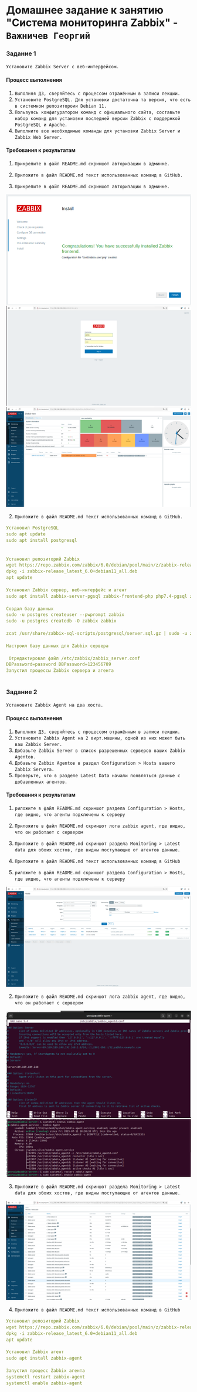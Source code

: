 # Домашнее задание к занятию "Система мониторинга Zabbix" - `Важничев Георгий`


### Задание 1

`Установите Zabbix Server с веб-интерфейсом.`

#### Процесс выполнения

1. `Выполняя ДЗ, сверяйтесь с процессом отражённым в записи лекции.`
2. `Установите PostgreSQL. Для установки достаточна та версия, что есть в системном репозитороии Debian 11.`
3. `Пользуясь конфигуратором команд с официального сайта, составьте набор команд для установки последней версии Zabbix с поддержкой PostgreSQL и Apache.`
4. `Выполните все необходимые команды для установки Zabbix Server и Zabbix Web Server.`

#### Требования к результатам

1. `Прикрепите в файл README.md скриншот авторизации в админке.`
2. `Приложите в файл README.md текст использованных команд в GitHub.`

1. `Прикрепите в файл README.md скриншот авторизации в админке.`

![png](https://github.com/vajnichev/9-02-hw/blob/main/img/9.0.1.png)
![png](https://github.com/vajnichev/9-02-hw/blob/main/img/9.0.2.png)
![png](https://github.com/vajnichev/9-02-hw/blob/main/img/9.0.3.png)


2. `Приложите в файл README.md текст использованных команд в GitHub.`

```yaml
Установил PostgreSQL
sudo apt update 
sudo apt install postgresql


Установил репозиторий Zabbix
wget https://repo.zabbix.com/zabbix/6.0/debian/pool/main/z/zabbix-release/zabbix-release_latest_6.0+debian11_all.deb
dpkg -i zabbix-release_latest_6.0+debian11_all.deb
apt update
 
Установил Zabbix сервер, веб-интерфейс и агент 
sudo apt install zabbix-server-pgsql zabbix-frontend-php php7.4-pgsql zabbix-apache-conf zabbix-sql-scripts zabbix-agent

Создал базу данных
sudo -u postgres createuser --pwprompt zabbix
sudo -u postgres createdb -O zabbix zabbix  

zcat /usr/share/zabbix-sql-scripts/postgresql/server.sql.gz | sudo -u zabbix psql zabbix 

Настроил базу данных для Zabbix сервера

 Отредактировал файл /etc/zabbix/zabbix_server.conf
DBPassword=password DBPassword=123456789
Запустил процессы Zabbix сервера и агента
   
```

### Задание 2

 `Установите Zabbix Agent на два хоста.`

#### Процесс выполнения

1. `Выполняя ДЗ, сверяйтесь с процессом отражённым в записи лекции.`
2. `Установите Zabbix Agent на 2 вирт.машины, одной из них может быть ваш Zabbix Server.`
3. `Добавьте Zabbix Server в список разрешенных серверов ваших Zabbix Agentов.`
4. `Добавьте Zabbix Agentов в раздел Configuration > Hosts вашего Zabbix Servera.`
5. `Проверьте, что в разделе Latest Data начали появляться данные с добавленных агентов.`

#### Требования к результатам

1. `риложите в файл README.md скриншот раздела Configuration > Hosts, где видно, что агенты подключены к серверу`
2. `Приложите в файл README.md скриншот лога zabbix agent, где видно, что он работает с сервером`
3. `Приложите в файл README.md скриншот раздела Monitoring > Latest data для обоих хостов, где видны поступающие от агентов данные.`
4. `Приложите в файл README.md текст использованных команд в GitHub`


1. `риложите в файл README.md скриншот раздела Configuration > Hosts, где видно, что агенты подключены к серверу`

![png](https://github.com/vajnichev/9-02-hw/blob/main/img/9.0.4.png)


2. `Приложите в файл README.md скриншот лога zabbix agent, где видно, что он работает с сервером`

![png](https://github.com/vajnichev/9-02-hw/blob/main/img/9.0.5.png)
![png](https://github.com/vajnichev/9-02-hw/blob/main/img/9.0.6.png)


3. `Приложите в файл README.md скриншот раздела Monitoring > Latest data для обоих хостов, где видны поступающие от агентов данные.`

![png](https://github.com/vajnichev/9-02-hw/blob/main/img/9.0.7.png)

4. `Приложите в файл README.md текст использованных команд в GitHub`

```yaml
Установил репозиторий Zabbix
wget https://repo.zabbix.com/zabbix/6.0/debian/pool/main/z/zabbix-release/zabbix-release_latest_6.0+debian11_all.deb
dpkg -i zabbix-release_latest_6.0+debian11_all.deb
apt update  

Установил Zabbix агент
sudo apt install zabbix-agent

Запустил процесс Zabbix агента
systemctl restart zabbix-agent
systemctl enable zabbix-agent   
```

